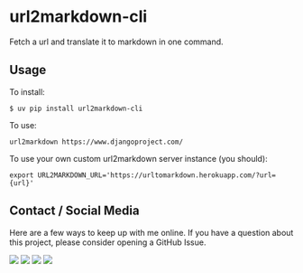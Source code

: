 # url2markdown-cli

Fetch a url and translate it to markdown in one command.

## Usage

To install:

```shell
$ uv pip install url2markdown-cli
```

To use:

```shell
url2markdown https://www.djangoproject.com/
```

To use your own custom url2markdown server instance (you should):

```shell
export URL2MARKDOWN_URL='https://urltomarkdown.herokuapp.com/?url={url}'
```

## Contact / Social Media

Here are a few ways to keep up with me online. If you have a question about this project, please consider opening a GitHub Issue.

[![](https://jefftriplett.com/assets/images/social/github.png)](https://github.com/jefftriplett)
[![](https://jefftriplett.com/assets/images/social/globe.png)](https://jefftriplett.com/)
[![](https://jefftriplett.com/assets/images/social/twitter.png)](https://twitter.com/webology)
[![](https://jefftriplett.com/assets/images/social/docker.png)](https://hub.docker.com/u/jefftriplett/)

